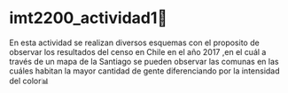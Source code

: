 # imt2200_actividad1👥
En esta actividad se realizan diversos esquemas con el proposito de observar los resultados del censo en Chile en el año 2017 ,en el cuál a través de un mapa de la Santiago  se pueden observar las comunas en las cuáles habitan la mayor cantidad de gente diferenciando por la intensidad del color📊
